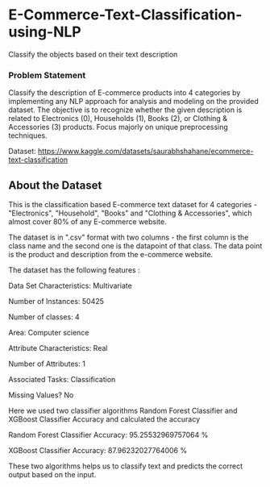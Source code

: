 # E-Commerce-Text-Classification-using-NLP
Classify the objects based on their text description

### Problem Statement

Classify the description of E-commerce products into 4 categories by implementing any NLP approach for analysis and modeling on the provided dataset. The objective is to recognize whether the given description is related to Electronics (0), Households (1), Books (2), or Clothing & Accessories (3) products. Focus majorly on unique preprocessing techniques.

Dataset: https://www.kaggle.com/datasets/saurabhshahane/ecommerce-text-classification

## About the Dataset

This is the classification based E-commerce text dataset for 4 categories - "Electronics", "Household", "Books" and "Clothing & Accessories", which almost cover 80% of any E-commerce website.

The dataset is in ".csv" format with two columns - the first column is the class name and the second one is the datapoint of that class. The data point is the product and description from the e-commerce website.

The dataset has the following features :

Data Set Characteristics: Multivariate

Number of Instances: 50425

Number of classes: 4

Area: Computer science

Attribute Characteristics: Real

Number of Attributes: 1

Associated Tasks: Classification

Missing Values? No

Here we used two classifier algorithms Random Forest Classifier and XGBoost Classifier Accuracy and calculated the accuracy 

Random Forest Classifier Accuracy:  95.25532969757064 %

XGBoost Classifier Accuracy:  87.96232027764006 %

These two algorithms helps us to classify text and predicts the correct output based on the input.
